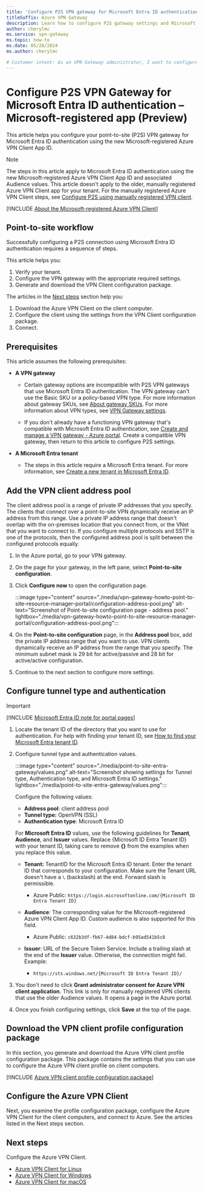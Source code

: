 ```yaml
---
title: 'Configure P2S VPN gateway for Microsoft Entra ID authentication: Microsoft-registered client'
titleSuffix: Azure VPN Gateway
description: Learn how to configure P2S gateway settings and Microsoft Entra ID authentication using Microsoft-registered Azure VPN Client.
author: cherylmc
ms.service: vpn-gateway
ms.topic: how-to
ms.date: 05/28/2024
ms.author: cherylmc

# Customer intent: As an VPN Gateway administrator, I want to configure point-to-site to allow Microsoft Entra ID authentication using the Microsoft-registered Azure VPN Client APP ID.
---
```


# Configure P2S VPN Gateway for Microsoft Entra ID authentication – Microsoft-registered app (Preview)

This article helps you configure your point-to-site (P2S) VPN gateway for Microsoft Entra ID authentication using the new Microsoft-registered Azure VPN Client App ID.

> [!NOTE]
> The steps in this article apply to Microsoft Entra ID authentication using the new Microsoft-registered Azure VPN Client App ID and associated Audience values. This article doesn't apply to the older, manually registered Azure VPN Client app for your tenant. For the manually registered Azure VPN Client steps, see [Configure P2S using manually registered VPN client](openvpn-azure-ad-tenant.md).

[!INCLUDE [About the Microsoft-registered Azure VPN Client](../../includes/vpn-gateway-entra-app-id-descriptions.md)]

## Point-to-site workflow

Successfully configuring a P2S connection using Microsoft Entra ID authentication requires a sequence of steps.

This article helps you:

1. Verify your tenant.
1. Configure the VPN gateway with the appropriate required settings.
1. Generate and download the VPN Client configuration package.

The articles in the [Next steps](#next-steps) section help you:

1. Download the Azure VPN Client on the client computer.
1. Configure the client using the settings from the VPN Client configuration package.
1. Connect.

## Prerequisites

This article assumes the following prerequisites:

* **A VPN gateway**

  * Certain gateway options are incompatible with P2S VPN gateways that use Microsoft Entra ID authentication. The VPN gateway can't use the Basic SKU  or a policy-based VPN type. For more information about gateway SKUs, see [About gateway SKUs](about-gateway-skus.md). For more information about VPN types, see [VPN Gateway settings](vpn-gateway-about-vpn-gateway-settings.md#vpntype).

  * If you don't already have a functioning VPN gateway that's compatible with Microsoft Entra ID authentication, see [Create and manage a VPN gateway - Azure portal](tutorial-create-gateway-portal.md). Create a compatible VPN gateway, then return to this article to configure P2S settings.

* **A Microsoft Entra tenant**

  * The steps in this article require a Microsoft Entra tenant. For more information, see [Create a new tenant in Microsoft Entra ID](/entra/fundamentals/create-new-tenant).

## <a name="addresspool"></a>Add the VPN client address pool

The client address pool is a range of private IP addresses that you specify. The clients that connect over a point-to-site VPN dynamically receive an IP address from this range. Use a private IP address range that doesn't overlap with the on-premises location that you connect from, or the VNet that you want to connect to. If you configure multiple protocols and SSTP is one of the protocols, then the configured address pool is split between the configured protocols equally.

1. In the Azure portal, go to your VPN gateway.
1. On the page for your gateway, in the left pane, select **Point-to-site configuration**.
1. Click **Configure now** to open the configuration page.

   :::image type="content" source="./media/vpn-gateway-howto-point-to-site-resource-manager-portal/configuration-address-pool.png" alt-text="Screenshot of Point-to-site configuration page - address pool." lightbox="./media/vpn-gateway-howto-point-to-site-resource-manager-portal/configuration-address-pool.png":::

1. On the **Point-to-site configuration** page, in the **Address pool** box, add the private IP address range that you want to use. VPN clients dynamically receive an IP address from the range that you specify. The minimum subnet mask is 29 bit for active/passive and 28 bit for active/active configuration.
1. Continue to the next section to configure more settings.

## <a name="configure-vpn"></a>Configure tunnel type and authentication

> [!IMPORTANT]
> [!INCLUDE [Microsoft Entra ID note for portal pages](../../includes/vpn-gateway-entra-portal-note.md)]

1. Locate the tenant ID of the directory that you want to use for authentication. For help with finding your tenant ID, see [How to find your Microsoft Entra tenant ID](/entra/fundamentals/how-to-find-tenant).

1. Configure tunnel type and authentication values.

   :::image type="content" source="./media/point-to-site-entra-gateway/values.png" alt-text="Screenshot showing settings for Tunnel type, Authentication type, and Microsoft Entra ID  settings." lightbox="./media/point-to-site-entra-gateway/values.png":::

   Configure the following values:

   * **Address pool**: client address pool
   * **Tunnel type:** OpenVPN (SSL)
   * **Authentication type**: Microsoft Entra ID

   For **Microsoft Entra ID** values, use the following guidelines for **Tenant**, **Audience**, and **Issuer** values. Replace {Microsoft ID Entra Tenant ID} with your tenant ID, taking care to remove **{}** from the examples when you replace this value.

   * **Tenant:** TenantID for the Microsoft Entra ID tenant. Enter the tenant ID that corresponds to your configuration. Make sure the Tenant URL doesn't have a `\` (backslash) at the end. Forward slash is permissible.

      * Azure Public: `https://login.microsoftonline.com/{Microsoft ID Entra Tenant ID}`

   * **Audience**: The corresponding value for the Microsoft-registered Azure VPN Client App ID. Custom audience is also supported for this field.

     * Azure Public: `c632b3df-fb67-4d84-bdcf-b95ad541b5c8`

   * **Issuer**: URL of the Secure Token Service. Include a trailing slash at the end of the **Issuer** value. Otherwise, the connection might fail. Example:

     * `https://sts.windows.net/{Microsoft ID Entra Tenant ID}/`

1. You don't need to click **Grant administrator consent for Azure VPN client application**. This link is only for manually registered VPN clients that use the older Audience values. It opens a page in the Azure portal.
1. Once you finish configuring settings, click **Save** at the top of the page.

## <a name="download"></a>Download the VPN client profile configuration package

In this section, you generate and download the Azure VPN client profile configuration package. This package contains the settings that you can use to configure the Azure VPN client profile on client computers.

[!INCLUDE [Azure VPN client profile configuration package](../../includes/vpn-gateway-point-to-site-client-package-download.md)]

## <a name="configure-client"></a>Configure the Azure VPN Client

Next, you examine the profile configuration package, configure the Azure VPN Client for the client computers, and connect to Azure. See the articles listed in the Next steps section.

## Next steps

Configure the Azure VPN Client.

* [Azure VPN Client for Linux](point-to-site-entra-vpn-client-linux.md)
* [Azure VPN Client for Windows](point-to-site-entra-vpn-client-windows.md)
* [Azure VPN Client for macOS](point-to-site-entra-vpn-client-mac.md)